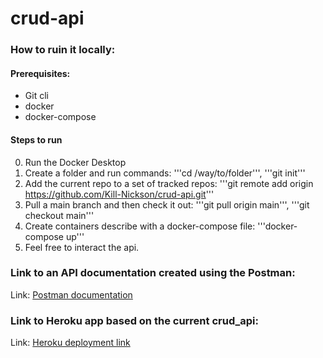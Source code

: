 # crud-api

### How to ruin it locally:
  #### Prerequisites:
  * Git cli
  * docker
  * docker-compose
  
  #### Steps to run
  0) Run the Docker Desktop
  1) Create a folder and run commands: '''cd /way/to/folder''', '''git init'''
  2) Add the current repo to a set of tracked repos: '''git remote add origin https://github.com/Kill-Nickson/crud-api.git'''
  3) Pull a main branch and then check it out: '''git pull origin main''', '''git checkout main'''
  4) Create containers describe with a docker-compose file: '''docker-compose up'''
  5) Feel free to interact the api.
  
  ### Link to an API documentation created using the Postman:
  Link: [Postman documentation](https://www.getpostman.com/collections/2c6998f800e4fa4532e2)

  ### Link to Heroku app based on the current crud_api:
  Link: [Heroku deployment link](https://blooming-brushlands-62637.herokuapp.com)
  
